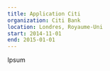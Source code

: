 ```yaml
---
title: Application Citi
organization: Citi Bank
location: Londres, Royaume-Uni
start: 2014-11-01
end: 2015-01-01
---
```


Ipsum
